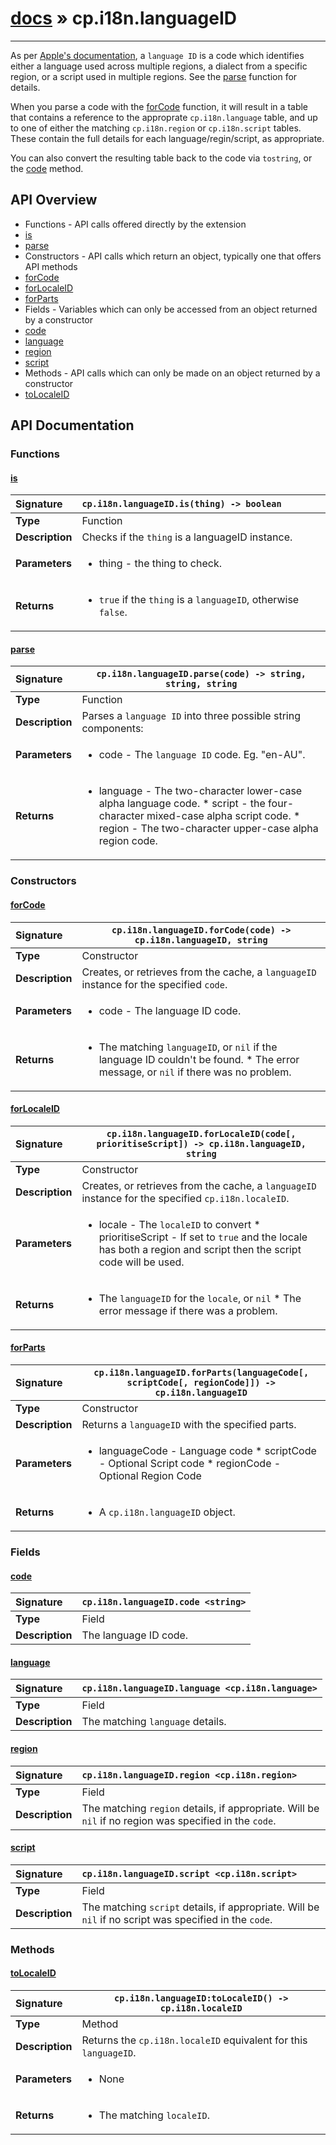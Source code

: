 # [docs](index.md) » cp.i18n.languageID
---

As per [Apple's documentation](https://developer.apple.com/library/content/documentation/MacOSX/Conceptual/BPInternational/LanguageandLocaleIDs/LanguageandLocaleIDs.html#//apple_ref/doc/uid/10000171i-CH15-SW6),
a `language ID` is a code which identifies either a language used across multiple regions,
a dialect from a specific region, or a script used in multiple regions. See the [parse](#parse) function for details.

When you parse a code with the [forCode](#forCode) function, it will result in a table that contains a
reference to the approprate `cp.i18n.language` table, and up to one of either the matching `cp.i18n.region`
or `cp.i18n.script` tables. These contain the full details for each language/regin/script, as appropriate.

You can also convert the resulting table back to the code via `tostring`, or the [code](#code) method.

## API Overview
* Functions - API calls offered directly by the extension
 * [is](#is)
 * [parse](#parse)
* Constructors - API calls which return an object, typically one that offers API methods
 * [forCode](#forcode)
 * [forLocaleID](#forlocaleid)
 * [forParts](#forparts)
* Fields - Variables which can only be accessed from an object returned by a constructor
 * [code](#code)
 * [language](#language)
 * [region](#region)
 * [script](#script)
* Methods - API calls which can only be made on an object returned by a constructor
 * [toLocaleID](#tolocaleid)

## API Documentation

### Functions

#### [is](#is)
| <span style="float: left;">**Signature**</span> | <span style="float: left;">`cp.i18n.languageID.is(thing) -> boolean` </span>                                                          |
| -----------------------------------------------------|---------------------------------------------------------------------------------------------------------|
| **Type**                                             | Function |
| **Description**                                      | Checks if the `thing` is a languageID instance. |
| **Parameters**                                       | <ul><li>thing     - the thing to check.</li></ul> |
| **Returns**                                          | <ul><li><code>true</code> if the <code>thing</code> is a <code>languageID</code>, otherwise <code>false</code>.</li></ul> |

#### [parse](#parse)
| <span style="float: left;">**Signature**</span> | <span style="float: left;">`cp.i18n.languageID.parse(code) -> string, string, string` </span>                                                          |
| -----------------------------------------------------|---------------------------------------------------------------------------------------------------------|
| **Type**                                             | Function |
| **Description**                                      | Parses a `language ID` into three possible string components: |
| **Parameters**                                       | <ul><li>code      - The <code>language ID</code> code. Eg. "en-AU".</li></ul> |
| **Returns**                                          | <ul><li>language  - The two-character lower-case alpha language code. * script    - the four-character mixed-case alpha script code. * region    - The two-character upper-case alpha region code.</li></ul> |

### Constructors

#### [forCode](#forcode)
| <span style="float: left;">**Signature**</span> | <span style="float: left;">`cp.i18n.languageID.forCode(code) -> cp.i18n.languageID, string` </span>                                                          |
| -----------------------------------------------------|---------------------------------------------------------------------------------------------------------|
| **Type**                                             | Constructor |
| **Description**                                      | Creates, or retrieves from the cache, a `languageID` instance for the specified `code`. |
| **Parameters**                                       | <ul><li>code      - The language ID code.</li></ul> |
| **Returns**                                          | <ul><li>The matching <code>languageID</code>, or <code>nil</code> if the language ID couldn't be found. * The error message, or <code>nil</code> if there was no problem.</li></ul> |

#### [forLocaleID](#forlocaleid)
| <span style="float: left;">**Signature**</span> | <span style="float: left;">`cp.i18n.languageID.forLocaleID(code[, prioritiseScript]) -> cp.i18n.languageID, string` </span>                                                          |
| -----------------------------------------------------|---------------------------------------------------------------------------------------------------------|
| **Type**                                             | Constructor |
| **Description**                                      | Creates, or retrieves from the cache, a `languageID` instance for the specified `cp.i18n.localeID`. |
| **Parameters**                                       | <ul><li>locale            - The <code>localeID</code> to convert * prioritiseScript  - If set to <code>true</code> and the locale has both a region and script then the script code will be used.</li></ul> |
| **Returns**                                          | <ul><li>The <code>languageID</code> for the <code>locale</code>, or <code>nil</code> * The error message if there was a problem.</li></ul> |

#### [forParts](#forparts)
| <span style="float: left;">**Signature**</span> | <span style="float: left;">`cp.i18n.languageID.forParts(languageCode[, scriptCode[, regionCode]]) -> cp.i18n.languageID` </span>                                                          |
| -----------------------------------------------------|---------------------------------------------------------------------------------------------------------|
| **Type**                                             | Constructor |
| **Description**                                      | Returns a `languageID` with the specified parts. |
| **Parameters**                                       | <ul><li>languageCode - Language code * scriptCode - Optional Script code * regionCode - Optional Region Code</li></ul> |
| **Returns**                                          | <ul><li>A <code>cp.i18n.languageID</code> object.</li></ul> |

### Fields

#### [code](#code)
| <span style="float: left;">**Signature**</span> | <span style="float: left;">`cp.i18n.languageID.code <string>` </span>                                                          |
| -----------------------------------------------------|---------------------------------------------------------------------------------------------------------|
| **Type**                                             | Field |
| **Description**                                      | The language ID code. |

#### [language](#language)
| <span style="float: left;">**Signature**</span> | <span style="float: left;">`cp.i18n.languageID.language <cp.i18n.language>` </span>                                                          |
| -----------------------------------------------------|---------------------------------------------------------------------------------------------------------|
| **Type**                                             | Field |
| **Description**                                      | The matching `language` details. |

#### [region](#region)
| <span style="float: left;">**Signature**</span> | <span style="float: left;">`cp.i18n.languageID.region <cp.i18n.region>` </span>                                                          |
| -----------------------------------------------------|---------------------------------------------------------------------------------------------------------|
| **Type**                                             | Field |
| **Description**                                      | The matching `region` details, if appropriate. Will be `nil` if no region was specified in the `code`. |

#### [script](#script)
| <span style="float: left;">**Signature**</span> | <span style="float: left;">`cp.i18n.languageID.script <cp.i18n.script>` </span>                                                          |
| -----------------------------------------------------|---------------------------------------------------------------------------------------------------------|
| **Type**                                             | Field |
| **Description**                                      | The matching `script` details, if appropriate. Will be `nil` if no script was specified in the `code`. |

### Methods

#### [toLocaleID](#tolocaleid)
| <span style="float: left;">**Signature**</span> | <span style="float: left;">`cp.i18n.languageID:toLocaleID() -> cp.i18n.localeID` </span>                                                          |
| -----------------------------------------------------|---------------------------------------------------------------------------------------------------------|
| **Type**                                             | Method |
| **Description**                                      | Returns the `cp.i18n.localeID` equivalent for this `languageID`. |
| **Parameters**                                       | <ul><li>None</li></ul> |
| **Returns**                                          | <ul><li>The matching <code>localeID</code>.</li></ul> |

